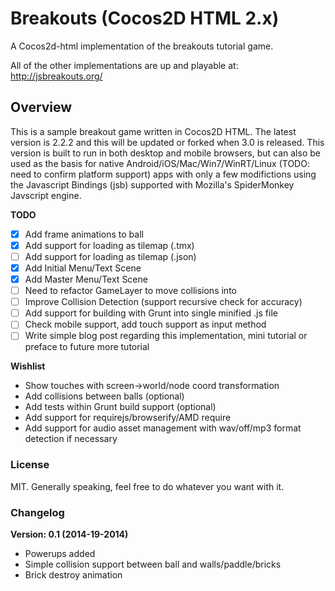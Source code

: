 # Breakouts (Cocos2D HTML 2.x)

A Cocos2d-html implementation of the breakouts tutorial game.

All of the other implementations are up and playable at: http://jsbreakouts.org/

## Overview

This is a sample breakout game written in Cocos2D HTML. The latest version is 2.2.2 and this will be updated or forked when 3.0 is released. This version is built to run in both desktop and mobile browsers, but can also be used as the basis for native Android/iOS/Mac/Win7/WinRT/Linux (TODO: need to confirm platform support) apps with only a few modifictions using the Javascript Bindings (jsb) supported with Mozilla's SpiderMonkey Javscript engine.

**TODO**

- [x] Add frame animations to ball
- [x] Add support for loading as tilemap (.tmx)
- [ ] Add support for loading as tilemap (.json)
- [x] Add Initial Menu/Text Scene
- [x] Add Master Menu/Text Scene
- [ ] Need to refactor GameLayer to move collisions into
- [ ] Improve Collision Detection (support recursive check for accuracy)
- [ ] Add support for building with Grunt into single minified .js file
- [ ] Check mobile support, add touch support as input method
- [ ] Write simple blog post regarding this implementation, mini tutorial or preface to future more tutorial

**Wishlist**

- Show touches with screen->world/node coord transformation
- Add collisions between balls (optional)
- Add tests within Grunt build support (optional)
- Add support for requirejs/browserify/AMD require
- Add support for audio asset management with wav/off/mp3 format detection if necessary

### License

MIT. Generally speaking, feel free to do whatever you want with it.

### Changelog

**Version: 0.1 (2014-19-2014)**
- Powerups added
- Simple collision support between ball and walls/paddle/bricks
- Brick destroy animation
